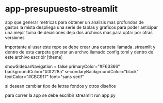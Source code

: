 # app-presupuesto-streamlit
app que generar metricas para obtener un analisis mas profundos de gastos 
la mista despliega una serie de tablas y graficos para poder anticipar una mejor toma de decisiones
dejo dos archivos mas para optar por otras versiones

importante al usar este repo 
se debe crear una carpeta llamada .streamlit
y dentro de esta carpeta generar un archvo llamado config.toml
y dentro de este archivo escribir
[theme]

showSidebarNavigation = false
primaryColor="#F63366"
backgroundColor="#0f228a"
secondaryBackgroundColor="black"
textColor="#CBC917"
font="sans serif"

si desean cambiar tipo de letras fondos y otros diseños 



para correr la app se debe escribir 
streamlit run app.py 

